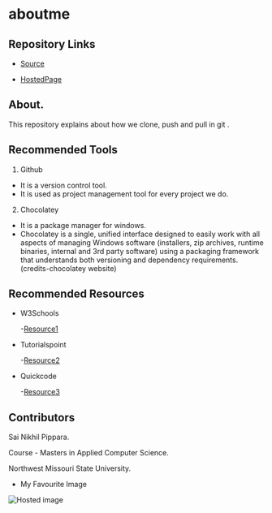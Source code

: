 # aboutme

## Repository Links

- [Source](https://github.com/SaiNikhilPippara/aboutme)

- [HostedPage]( https://sainikhilpippara.github.io/aboutme/)

## About.
This repository explains about how we clone, push and pull in git .

## Recommended Tools

 1. Github
  - It is a version control tool.
  - It is used as project management tool for every project we do.

 2. Chocolatey
  - It is a package manager for windows.
  - Chocolatey is a single, unified interface designed to easily work with all aspects of managing Windows software (installers, zip         archives, runtime binaries, internal and 3rd party software) using a packaging framework that understands both versioning and            dependency requirements.(credits-chocolatey website)

## Recommended Resources

- W3Schools

  -[Resource1](https://www.w3schools.com/)

- Tutorialspoint

  -[Resource2](https://www.tutorialspoint.com/)

- Quickcode 

  -[Resource3](http://www.quickcode.co/)

##  Contributors

 Sai Nikhil Pippara.

 Course - Masters in Applied Computer Science.

 Northwest Missouri State University.

- My Favourite Image

![Hosted image](https://images.robertharding.com/preview/RF/MI/HORIZONTAL/1174-4517.jpg)


